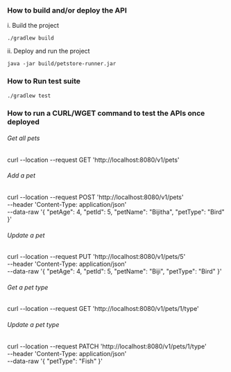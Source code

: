 ### How to build and/or deploy the API

i. Build the project

    ./gradlew build 

ii. Deploy and run the project

    java -jar build/petstore-runner.jar

### How to Run test suite

    ./gradlew test

### How to run a CURL/WGET command to test the APIs once deployed

###### Get all pets
curl --location --request GET 'http://localhost:8080/v1/pets'

###### Add a pet
curl --location --request POST 'http://localhost:8080/v1/pets' \
--header 'Content-Type: application/json' \
--data-raw '{
"petAge": 4,
"petId": 5,
"petName": "Bijitha",
"petType": "Bird"
}'

###### Update a pet
curl --location --request PUT 'http://localhost:8080/v1/pets/5' \
--header 'Content-Type: application/json' \
--data-raw '{
"petAge": 4,
"petId": 5,
"petName": "Biji",
"petType": "Bird"
}'

###### Get a pet type
curl --location --request GET 'http://localhost:8080/v1/pets/1/type'

###### Update a pet type
curl --location --request PATCH 'http://localhost:8080/v1/pets/1/type' \
--header 'Content-Type: application/json' \
--data-raw '{
"petType": "Fish"
}'

